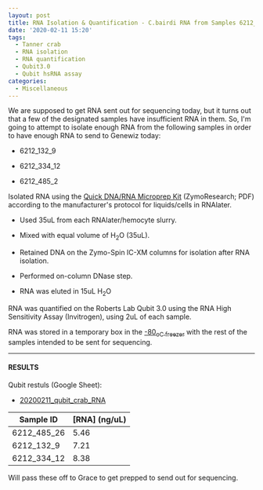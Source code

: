 ```yaml
---
layout: post
title: RNA Isolation & Quantification - C.bairdi RNA from Samples 6212_132_9 6212_334_12 6212_485_26
date: '2020-02-11 15:20'
tags:
  - Tanner crab
  - RNA isolation
  - RNA quantification
  - Qubit3.0
  - Qubit hsRNA assay
categories:
  - Miscellaneous
---
```

We are supposed to get RNA sent out for sequencing today, but it turns out that a few of the designated samples have insufficient RNA in them. So, I'm going to attempt to isolate enough RNA from the following samples in order to have enough RNA to send to Genewiz today:

- 6212_132_9

- 6212_334_12

- 6212_485_2

Isolated RNA using the [Quick DNA/RNA Microprep Kit](https://github.com/RobertsLab/resources/blob/master/protocols/Commercial_Protocols/ZymoResearch_quick-dna-rna_microprep_plus_kit_20190411.pdf) (ZymoResearch; PDF) according to the manufacturer's protocol for liquids/cells in RNAlater.

- Used 35uL from each RNAlater/hemocyte slurry.

- Mixed with equal volume of H<sub>2</sub>O (35uL).

- Retained DNA on the Zymo-Spin IC-XM columns for isolation after RNA isolation.

- Performed on-column DNase step.

- RNA was eluted in 15uL H<sub>2</sub>O

RNA was quantified on the Roberts Lab Qubit 3.0 using the RNA High Sensitivity Assay (Invitrogen), using 2uL of each sample.

RNA was stored in a temporary box in the [-80<sub>o</sup>C freezer](http://b.link/srlab-80C) with the rest of the samples intended to be sent for sequencing.

---

#### RESULTS

Qubit restuls (Google Sheet):

- [20200211_qubit_crab_RNA](https://docs.google.com/spreadsheets/d/1BzPNM_9smWWgCCxST1rUQeIkyDLjfXQ0drul76kVebY/edit?usp=sharing)

| Sample ID   | [RNA] (ng/uL) |
|-------------|---------------|
| 6212_485_26 | 5.46          |
| 6212_132_9  | 7.21          |
| 6212_334_12 | 8.38          |

Will pass these off to Grace to get prepped to send out for sequencing.
